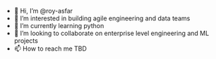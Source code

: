- 👋 Hi, I’m @roy-asfar
- 👀 I’m interested in building agile engineering and data teams
- 🌱 I’m currently learning python
- 💞️ I’m looking to collaborate on enterprise level engineering and ML projects
- 📫 How to reach me TBD

<!---
roy-asfar/roy-asfar is a ✨ special ✨ repository because its `README.md` (this file) appears on your GitHub profile.
You can click the Preview link to take a look at your changes.
--->
